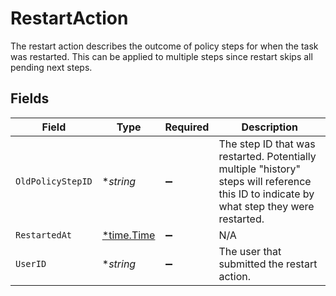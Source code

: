 # RestartAction

The restart action describes the outcome of policy steps for when the task was restarted. This can be applied to multiple steps since restart skips all pending next steps.


## Fields

| Field                                                                                                                                     | Type                                                                                                                                      | Required                                                                                                                                  | Description                                                                                                                               |
| ----------------------------------------------------------------------------------------------------------------------------------------- | ----------------------------------------------------------------------------------------------------------------------------------------- | ----------------------------------------------------------------------------------------------------------------------------------------- | ----------------------------------------------------------------------------------------------------------------------------------------- |
| `OldPolicyStepID`                                                                                                                         | **string*                                                                                                                                 | :heavy_minus_sign:                                                                                                                        | The step ID that was restarted. Potentially multiple "history" steps will reference this ID to indicate by what step they were restarted. |
| `RestartedAt`                                                                                                                             | [*time.Time](https://pkg.go.dev/time#Time)                                                                                                | :heavy_minus_sign:                                                                                                                        | N/A                                                                                                                                       |
| `UserID`                                                                                                                                  | **string*                                                                                                                                 | :heavy_minus_sign:                                                                                                                        | The user that submitted the restart action.                                                                                               |